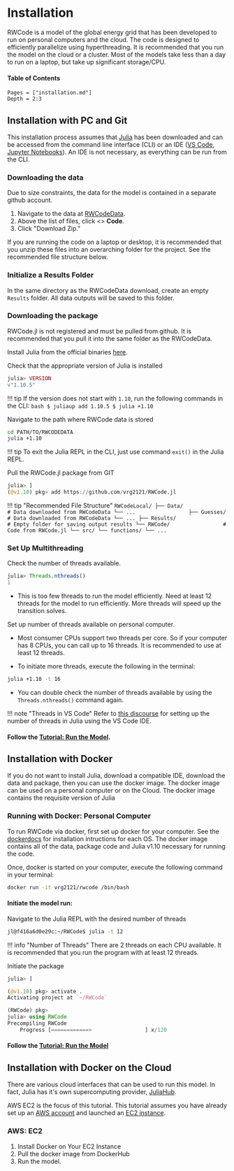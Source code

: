 # Installation
RWCode is a model of the global energy grid that has been developed to run on personal computers and the cloud. The code is designed to efficiently parallelize using hyperthreading. It is recommended that you run the model on the cloud or a cluster. Most of the models take less than a day to run on a laptop, but take up significant storage/CPU.

#### Table of Contents
```@contents
Pages = ["installation.md"]
Depth = 2:3
```

## Installation with PC and Git
This installation process assumes that [Julia](https://julialang.org/downloads/) has been downloaded and can be accessed from the command line interface (CLI) or an IDE ([VS Code](https://code.visualstudio.com/docs/languages/julia), [Jupyter Notebooks](https://github.com/JuliaLang/IJulia.jl)). An IDE is not necessary, as everything can be run from the CLI.

### Downloading the data
Due to size constraints, the data for the model is contained in a separate github account.

1. Navigate to the data at [RWCodeData](https://github.com/vrg2121/RWCodeData).
2. Above the list of files, click <> **Code**.
3. Click "Download Zip."

If you are running the code on a laptop or desktop, it is recommended that you unzip these files into an overarching folder for the project. See the recommended file structure below.

### Initialize a Results Folder
In the same directory as the RWCodeData download, create an empty `Results` folder. All data outputs will be saved to this folder.

### Downloading the package
RWCode.jl is not registered and must be pulled from github. It is recommended that you pull it into the same folder as the RWCodeData.

Install Julia from the official binaries [here](https://julialang.org/downloads/#install_julia).


Check that the appropriate version of Julia is installed

```julia
julia> VERSION
v"1.10.5"
```

!!! tip
	If the version does not start with `1.10`, run the following commands in the CLI:
	```bash
	$ juliaup add 1.10.5
	$ julia +1.10
	```


Navigate to the path where RWCode data is stored

```bash
cd PATH/TO/RWCODEDATA
julia +1.10
```

!!! tip
	To exit the Julia REPL in the CLI, just use command `exit()` in the Julia REPL.


Pull the RWCode.jl package from GIT

```julia
julia> ] 
(@v1.10) pkg> add https://github.com/vrg2121/RWCode.jl
```

!!! tip "Recommended File Structure"
	```
	RWCodeLocal/
	├── Data/                   # Data downloaded from RWCodeData
		└── ...                
	├── Guesses/                # Data downloaded from RWCodeData
		└── ...
	├── Results/                # Empty folder for saving output results
	└── RWCode/                 # Code from RWCode.jl
		└── src/
			└── functions/
			└── ...     
	```

### Set Up Multithreading
Check the number of threads available.

```julia
julia> Threads.nthreads()
1
```

- This is too few threads to run the model efficiently. Need at least 12 threads for the model to run efficiently. More threads will speed up the transition solves.

Set up number of threads available on personal computer.
- Most consumer CPUs support two threads per core. So if your computer has 8 CPUs, you can call up to 16 threads. It is recommended to use at least 12 threads.

- To initiate more threads, execute the following in the terminal:

```bash
julia +1.10 -t 16
```

- You can double check the number of threads available by using the `Threads.nthreads()` command again.

!!! note "Threads in VS Code"
	Refer to [this discourse](https://discourse.julialang.org/t/julia-num-threads-in-vs-code-windows-10-wsl/28794/6) for setting up the number of threads in Julia using the VS Code IDE.

#### Follow the [Tutorial: Run the Model](@ref).

## Installation with Docker
If you do not want to install Julia, download a compatible IDE, download the data and package, then you can use the docker image. The docker image can be used on a personal computer or on the Cloud. The docker image contains the requisite version of Julia

### Running with Docker: Personal Computer
To run RWCode via docker, first set up docker for your computer. See the [dockerdocs](https://docs.docker.com/desktop/?_gl=1*1y6i8pd*_gcl_au*MjExMzU5MjMxMi4xNzI2NzYwMjEy*_ga*MTk3MTkwNDMwOC4xNzI2NzYwMjEy*_ga_XJWPQMJYHQ*MTcyOTA5MjkzMC4xNi4xLjE3MjkwOTI5MzAuNjAuMC4w) for installation intructions for each OS. The docker image contains all of the data, package code and Julia v1.10 necessary for running the code.

Once, docker is started on your computer, execute the following command in your terminal:

```bash
docker run -it vrg2121/rwcode /bin/bash
```

#### Initiate the model run:

Navigate to the Julia REPL with the desired number of threads

```bash
jl@f416a6d0e29c:~/RWCode$ julia -t 12
```
!!! info "Number of Threads"
	There are 2 threads on each CPU available. It is recommended that you run the program with at least 12 threads.

Initiate the package

```julia
julia> ]

(@v1.10) pkg> activate .
Activating project at `~/RWCode`

(RWCode) pkg>
julia> using RWCode
Precompiling RWCode
	Progress [============>                 ] x/120
```

#### Follow the [Tutorial: Run the Model](@ref)

## Installation with Docker on the Cloud
There are various cloud interfaces that can be used to run this model. In fact, Julia has it's own supercomputing provider, [JuliaHub](https://juliahub.com/). 

AWS EC2 is the focus of this tutorial. This tutorial assumes you have already set up an [AWS account](https://aws.amazon.com/resources/create-account/) and launched an [EC2 instance](https://docs.aws.amazon.com/AWSEC2/latest/UserGuide/EC2_GetStarted.html).

### AWS: EC2
1. Install Docker on Your EC2 Instance
2. Pull the docker image from DockerHub
3. Run the model.